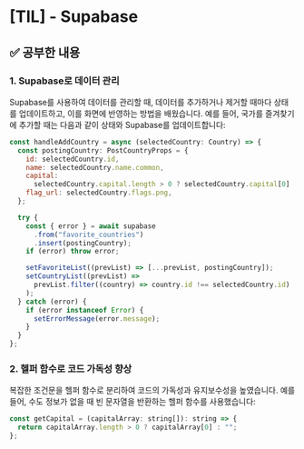 # [TIL] - Supabase

## ✅ 공부한 내용

### 1. Supabase로 데이터 관리

Supabase를 사용하여 데이터를 관리할 때, 데이터를 추가하거나 제거할 때마다 상태를 업데이트하고, 이를 화면에 반영하는 방법을 배웠습니다. 예를 들어, 국가를 즐겨찾기에 추가할 때는 다음과 같이 상태와 Supabase를 업데이트합니다:

```jsx
const handleAddCountry = async (selectedCountry: Country) => {
  const postingCountry: PostCountryProps = {
    id: selectedCountry.id,
    name: selectedCountry.name.common,
    capital:
      selectedCountry.capital.length > 0 ? selectedCountry.capital[0] : "",
    flag_url: selectedCountry.flags.png,
  };

  try {
    const { error } = await supabase
      .from("favorite_countries")
      .insert(postingCountry);
    if (error) throw error;

    setFavoriteList((prevList) => [...prevList, postingCountry]);
    setCountryList((prevList) =>
      prevList.filter((country) => country.id !== selectedCountry.id)
    );
  } catch (error) {
    if (error instanceof Error) {
      setErrorMessage(error.message);
    }
  }
};
```

### 2. 헬퍼 함수로 코드 가독성 향상

복잡한 조건문을 헬퍼 함수로 분리하여 코드의 가독성과 유지보수성을 높였습니다. 예를 들어, 수도 정보가 없을 때 빈 문자열을 반환하는 헬퍼 함수를 사용했습니다:

```jsx
const getCapital = (capitalArray: string[]): string => {
  return capitalArray.length > 0 ? capitalArray[0] : "";
};
```
